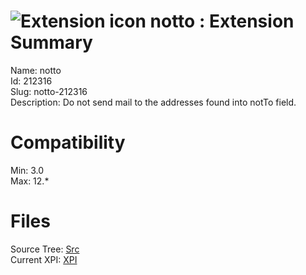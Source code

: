 # ![Extension icon](https://addons.thunderbird.net/static/img/addon-icons/default-64.png) notto : Extension Summary

Name: notto  
Id: 212316  
Slug: notto-212316  
Description: Do not send mail to the addresses found into notTo field. 
  

# Compatibility
Min: 3.0  
Max: 12.*  

# Files

Source Tree: [Src](C:/Dev/Thunderbird/ThunderKdB/xall/xOther/212316-notto-212316/src)  
Current XPI: [XPI](C:/Dev/Thunderbird/ThunderKdB/xall/xOther/212316-notto-212316/xpi)  



